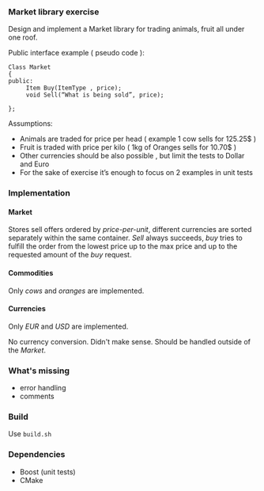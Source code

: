 ### Market library exercise

Design and implement a Market library for trading animals, fruit all under one roof.

Public interface example ( pseudo code ):

```
Class Market
{
public:
     Item Buy(ItemType , price);
     void Sell(“What is being sold”, price);

};
```

Assumptions:
- Animals are traded for price per head ( example 1 cow sells for 125.25$ )
- Fruit is traded with price per kilo ( 1kg of Oranges sells for 10.70$ )
- Other currencies should be also possible , but limit the tests to Dollar and Euro
- For the sake of exercise it’s enough to focus on 2 examples in unit tests

### Implementation

#### Market

Stores sell offers ordered by _price-per-unit_, different currencies are sorted separately within the same container.
_Sell_ always succeeds, _buy_ tries to fulfill the order from the lowest price up to the max price and up to the requested amount of the _buy_ request.

#### Commodities

Only _cows_ and _oranges_ are implemented.

#### Currencies

Only _EUR_ and _USD_ are implemented.

No currency conversion. Didn't make sense. Should be handled outside of the _Market_.

### What's missing

- error handling
- comments

### Build

Use `build.sh`

### Dependencies

- Boost (unit tests)
- CMake
